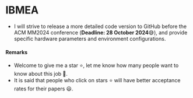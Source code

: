 # IBMEA


- I will strive to release a more detailed code version to GitHub before the ACM MM2024 conference (**Deadline: 28 October 2024**😅), and provide specific hardware parameters and environment configurations.


#### Remarks
- Welcome to give me a star ⭐, let me know how many people want to know about this job 🤩.
- It is said that people who click on stars ⭐ will have better acceptance rates for their papers 😃. 


